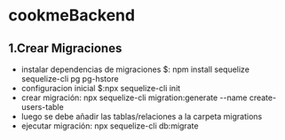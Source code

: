 # cookmeBackend
## 1.Crear Migraciones
- instalar dependencias de migraciones $: npm install sequelize sequelize-cli pg pg-hstore
- configuracion inicial $:npx sequelize-cli init
-  crear migración: npx sequelize-cli migration:generate --name create-users-table
- luego se debe añadir las tablas/relaciones a la carpeta migrations
- ejecutar migración: npx sequelize-cli db:migrate
